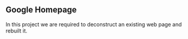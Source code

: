 Google Homepage
---------------

In this project we are required to deconstruct an existing web page and 
rebuilt it. 



 
